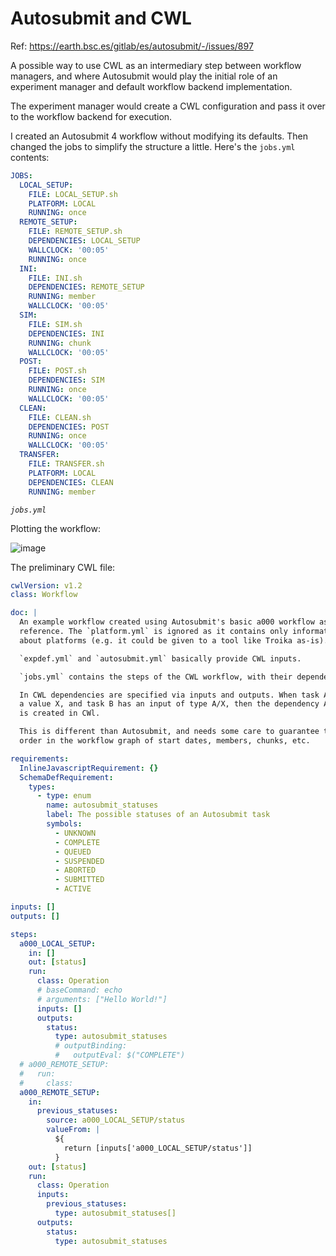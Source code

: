 # Autosubmit and CWL

Ref: https://earth.bsc.es/gitlab/es/autosubmit/-/issues/897

A possible way to use CWL as an intermediary step between workflow managers,
and where Autosubmit would play the initial role of an experiment manager and
default workflow backend implementation.

The experiment manager would create a CWL configuration and pass it over to
the workflow backend for execution.

I created an Autosubmit 4 workflow without modifying its defaults. Then
changed the jobs to simplify the structure a little. Here's the `jobs.yml`
contents:

```yaml
JOBS:
  LOCAL_SETUP:
    FILE: LOCAL_SETUP.sh
    PLATFORM: LOCAL
    RUNNING: once
  REMOTE_SETUP:
    FILE: REMOTE_SETUP.sh
    DEPENDENCIES: LOCAL_SETUP
    WALLCLOCK: '00:05'
    RUNNING: once
  INI:
    FILE: INI.sh
    DEPENDENCIES: REMOTE_SETUP
    RUNNING: member
    WALLCLOCK: '00:05'
  SIM:
    FILE: SIM.sh
    DEPENDENCIES: INI
    RUNNING: chunk
    WALLCLOCK: '00:05'
  POST:
    FILE: POST.sh
    DEPENDENCIES: SIM
    RUNNING: once
    WALLCLOCK: '00:05'
  CLEAN:
    FILE: CLEAN.sh
    DEPENDENCIES: POST
    RUNNING: once
    WALLCLOCK: '00:05'
  TRANSFER:
    FILE: TRANSFER.sh
    PLATFORM: LOCAL
    DEPENDENCIES: CLEAN
    RUNNING: member
```

_`jobs.yml`_

Plotting the workflow:

![image](https://user-images.githubusercontent.com/304786/201977181-4357714b-d2c0-44b8-a907-443a1729bf70.png)

The preliminary CWL file:

```yaml
cwlVersion: v1.2
class: Workflow

doc: |
  An example workflow created using Autosubmit's basic a000 workflow as
  reference. The `platform.yml` is ignored as it contains only information
  about platforms (e.g. it could be given to a tool like Troika as-is).

  `expdef.yml` and `autosubmit.yml` basically provide CWL inputs.

  `jobs.yml` contains the steps of the CWL workflow, with their dependencies.

  In CWL dependencies are specified via inputs and outputs. When task A outputs
  a value X, and task B has an input of type A/X, then the dependency A -> B
  is created in CWl.

  This is different than Autosubmit, and needs some care to guarantee the correct
  order in the workflow graph of start dates, members, chunks, etc.

requirements:
  InlineJavascriptRequirement: {}
  SchemaDefRequirement:
    types:
      - type: enum
        name: autosubmit_statuses
        label: The possible statuses of an Autosubmit task
        symbols:
          - UNKNOWN
          - COMPLETE
          - QUEUED
          - SUSPENDED
          - ABORTED
          - SUBMITTED
          - ACTIVE

inputs: []
outputs: []

steps:
  a000_LOCAL_SETUP:
    in: []
    out: [status]
    run:
      class: Operation
      # baseCommand: echo
      # arguments: ["Hello World!"]
      inputs: []
      outputs:
        status:
          type: autosubmit_statuses
          # outputBinding:
          #   outputEval: $("COMPLETE")
  # a000_REMOTE_SETUP:
  #   run:
  #     class: 
  a000_REMOTE_SETUP:
    in:
      previous_statuses:
        source: a000_LOCAL_SETUP/status
        valueFrom: |
          ${
            return [inputs['a000_LOCAL_SETUP/status']]
          }
    out: [status]
    run:
      class: Operation
      inputs:
        previous_statuses:
          type: autosubmit_statuses[]
      outputs:
        status:
          type: autosubmit_statuses


```

